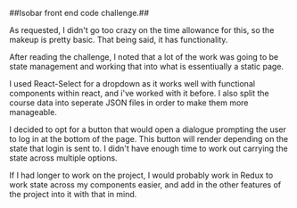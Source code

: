 ##Isobar front end code challenge.##

As requested, I didn't go too crazy on the time allowance for this, so the makeup is pretty basic. That being said, it has functionality. 

After reading the challenge, I noted that  a lot of the work was going to be state management and working that into what is essentiually a static page. 

I used React-Select for a dropdown as it works well with functional components within react, and i've worked with it before. I also split the course data into seperate JSON files in order to make them more manageable. 

I decided to opt for a button that would open a dialogue prompting the user to log in at the bottom of the page. This button will render depending on the state that login is sent to. I didn't have enough time to work out carrying the state across multiple options. 

If I had longer to work on the project, I would probably work in Redux to work state across my components easier, and add in the other features of the project into it with that in mind.
